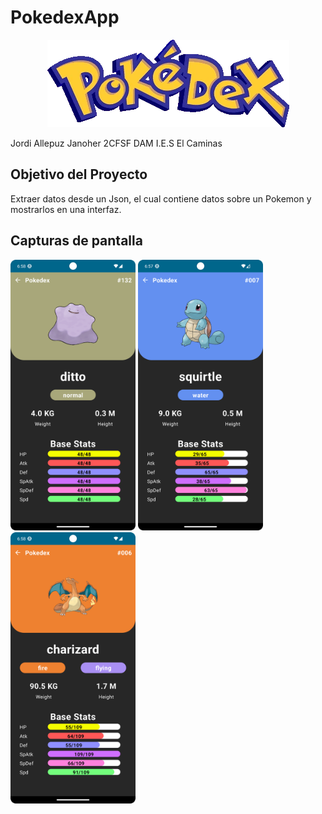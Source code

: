 # PokedexApp

<p align="center">
 <img src="https://github.com/Jordi-Allepuz/Pokedex/blob/master/app/src/main/res/drawable/pokedexlogo.webp">
</p>
 
Jordi Allepuz Janoher  2CFSF  DAM  I.E.S El Caminas

## Objetivo del Proyecto
Extraer datos desde un Json, el cual contiene datos sobre un Pokemon y mostrarlos en una interfaz. 

## Capturas de pantalla

<p>
 <img src="https://github.com/Jordi-Allepuz/Pokedex/blob/master/app/src/main/res/drawable/captura2.png" style="width:200px; height:auto;">
 <img src="https://github.com/Jordi-Allepuz/Pokedex/blob/master/app/src/main/res/drawable/captura1.png" style="width:200px; height:auto;">
 <img src="https://github.com/Jordi-Allepuz/Pokedex/blob/master/app/src/main/res/drawable/captura3.png" style="width:200px; height:auto;">
</p>
